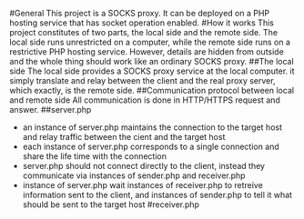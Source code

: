 #General
This project is a SOCKS proxy. It can be deployed on a PHP hosting service that has socket operation enabled.
#How it works
This project constitutes of two parts, the local side and the remote side. The local side runs unrestricted on a computer, while the remote side runs on a restrictive PHP hosting service. However, details are hidden from outside and the whole thing should work like an ordinary SOCKS proxy.
##The local side
The local side provides a SOCKS proxy service at the local computer. it simply translate and relay between the client and the real proxy server, which exactly, is the remote side.
##Communication protocol between local and remote side
All communication is done in HTTP/HTTPS request and answer.
##server.php
- an instance of server.php maintains the connection to the target host and relay traffic between the cient and the target host
- each instance of server.php corresponds to a single connection and share the life time with the connection
- server.php should not connect directly to the client, instead they communicate via instances of sender.php and receiver.php
- instance of server.php wait instances of receiver.php to retreive information sent to the client, and instances of sender.php to tell it what should be sent to the target host
#receiver.php
